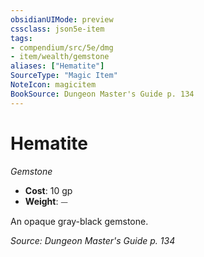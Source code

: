 ```yaml
---
obsidianUIMode: preview
cssclass: json5e-item
tags:
- compendium/src/5e/dmg
- item/wealth/gemstone
aliases: ["Hematite"]
SourceType: "Magic Item"
NoteIcon: magicitem
BookSource: Dungeon Master's Guide p. 134
---
```

# Hematite
*Gemstone*  

- **Cost**: 10 gp
- **Weight**: ⏤

An opaque gray-black gemstone.

*Source: Dungeon Master's Guide p. 134*